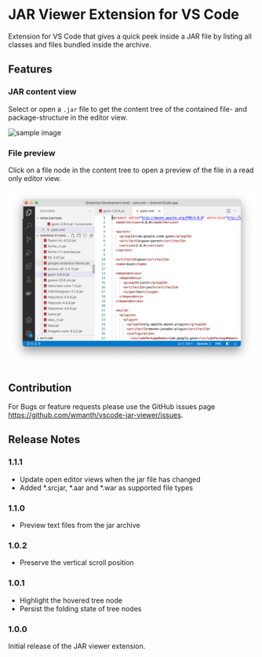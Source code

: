 # JAR Viewer Extension for VS Code

Extension for VS Code that gives a quick peek inside a JAR file by listing all classes and files bundled inside the archive.

## Features

### JAR content view

Select or open a ```.jar``` file to get the content tree of the contained file- and package-structure in the editor view.

![sample image](images/sample.png)

### File preview

Click on a file node in the content tree to open a preview of the file in a read only editor view.

![sample image](images/preview.png)

## Contribution

For Bugs or feature requests please use the GitHub issues page https://github.com/wmanth/vscode-jar-viewer/issues.

## Release Notes

### 1.1.1

* Update open editor views when the jar file has changed
* Added *.srcjar, *.aar and *.war as supported file types

### 1.1.0

* Preview text files from the jar archive

### 1.0.2

* Preserve the vertical scroll position

### 1.0.1

* Highlight the hovered tree node
* Persist the folding state of tree nodes

### 1.0.0

Initial release of the JAR viewer extension.

